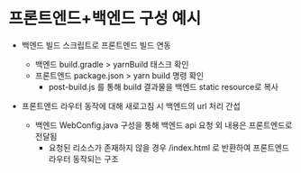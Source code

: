 # 프론트엔드+백엔드 구성 예시

* 백엔드 빌드 스크립트로 프론트엔드 빌드 연동
  * 백엔드 build.gradle > yarnBuild 태스크 확인
  * 프론트엔드 package.json > yarn build 명령 확인
    * post-build.js 를 통해 build 결과물을 백엔드 static resource로 복사

* 프론트엔드 라우터 동작에 대해 새로고침 시 백엔드의 url 처리 간섭
  * 백엔드 WebConfig.java 구성을 통해 백엔드 api 요청 외 내용은 프론트엔드로 전달됨
    * 요청된 리소스가 존재하지 않을 경우 /index.html 로 반환하여 프론트엔드 라우터 동작되는 구조

